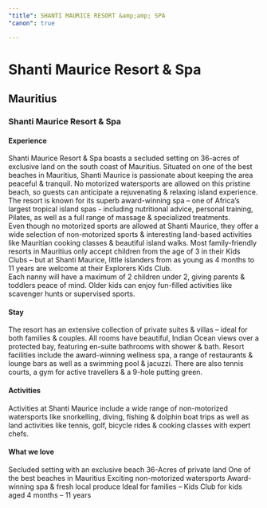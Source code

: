 ```yaml
---
"title": SHANTI MAURICE RESORT &amp;amp; SPA
"canon": true

---
```


# Shanti Maurice Resort & Spa
## Mauritius
### Shanti Maurice Resort & Spa

#### Experience
Shanti Maurice Resort &amp; Spa boasts a secluded setting on 36-acres of exclusive land on the south coast of Mauritius.
Situated on one of the best beaches in Mauritius, Shanti Maurice is passionate about keeping the area peaceful &amp; tranquil.  No motorized watersports are allowed on this pristine beach, so guests can anticipate a rejuvenating &amp; relaxing island experience.
The resort is known for its superb award-winning spa – one of Africa’s largest tropical island spas - including nutritional advice, personal training, Pilates, as well as a full range of massage &amp; specialized treatments.  
Even though no motorized sports are allowed at Shanti Maurice, they offer a wide selection of non-motorized sports &amp; interesting land-based activities like Mauritian cooking classes &amp; beautiful island walks.
Most family-friendly resorts in Mauritius only accept children from the age of 3 in their Kids Clubs – but at Shanti Maurice, little islanders from as young as 4 months to 11 years are welcome at their Explorers Kids Club.  
Each nanny will have a maximum of 2 children under 2, giving parents &amp; toddlers peace of mind.  Older kids can enjoy fun-filled activities like scavenger hunts or supervised sports.

#### Stay
The resort has an extensive collection of private suites &amp; villas – ideal for both families &amp; couples.  All rooms have beautiful, Indian Ocean views over a protected bay, featuring en-suite bathrooms with shower &amp; bath.
Resort facilities include the award-winning wellness spa, a range of restaurants &amp; lounge bars as well as a swimming pool &amp; jacuzzi.  There are also tennis courts, a gym for active travellers &amp; a 9-hole putting green.

#### Activities
Activities at Shanti Maurice include a wide range of non-motorized watersports like snorkelling, diving, fishing &amp; dolphin boat trips as well as land activities like tennis, golf, bicycle rides &amp; cooking classes with expert chefs.


#### What we love
Secluded setting with an exclusive beach
36-Acres of private land
One of the best beaches in Mauritius
Exciting non-motorized watersports 
Award-winning spa &amp; fresh local produce
Ideal for families – Kids Club for kids aged 4 months – 11 years